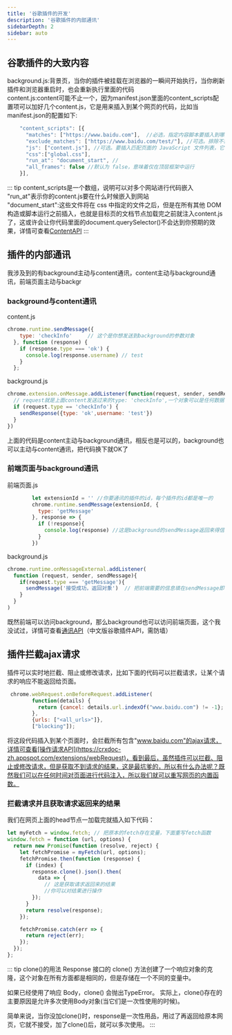 ```yaml
---
title: '谷歌插件的开发'
description: '谷歌插件的内部通讯'
sidebarDepth: 2
sidebar: auto
---
```


## 谷歌插件的大致内容

background.js:背景页，当你的插件被挂载在浏览器的一瞬间开始执行，当你刷新插件和浏览器重启时，也会重新执行里面的代码<br>
content.js:content可能不止一个，因为manifest.json里面的content_scripts配置项可以加好几个content.js，它是用来插入到某个网页的代码，比如当manifest.json的配置如下:
``` js
    "content_scripts": [{
      "matches": ["https://www.baidu.com"],  //必选，指定内容脚本要插入到哪些页面中去
      "exclude_matches": ["https://www.baidu.com/test/"], //可选。排除不需要插入内容脚本的页面
      "js": ["content.js"], //可选。要插入匹配页面的 JavaScript 文件列表，它们将按照数组中指定的顺序插入
      "css":["global.css"],
      "run_at": "document_start", //
      "all_frames": false //默认为 false，意味着仅在顶层框架中运行
    }],
```

::: tip
content_scripts是一个数组，说明可以对多个网站进行代码嵌入<br/>
"run_at"表示你的content.js要在什么时候嵌入到网站<br/>
"document_start":这些文件将在 css 中指定的文件之后，但是在所有其他 DOM 构造或脚本运行之前插入，也就是目标页的文档节点加载完之前就注入content.js了，这或许会让你代码里面的document.querySelector()不会达到你预期的效果，详情可查看[ContentAPI](https://crxdoc-zh.appspot.com/extensions/content_scripts)
:::

## 插件的内部通讯
我涉及到的有background主动与content通讯，content主动与background通讯，前端页面主动与backgr

### background与content通讯

content.js
``` js
chrome.runtime.sendMessage({
    type: 'checkInfo'     // 这个是你想发送到background的参数对象
  }, function (response) {
    if (response.type === 'ok') {
      console.log(response.username) // test
    }
  };
```

background.js
``` js
chrome.extension.onMessage.addListener(function(request, sender, sendResponse){
  // request就是上面content发送过来的type: 'checkInfo',一个对象可以是任何数据
  if (request.type == 'checkInfo') {
    sendResponse({type: 'ok',username: 'test'})
  }
})
```

上面的代码是content主动与background通讯，相反也是可以的，background也可以主动与content通讯，把代码换下就OK了

### 前端页面与background通讯

前端页面.js

``` js
        let extensionId = '' //你要通讯的插件的id，每个插件的id都是唯一的
        chrome.runtime.sendMessage(extensionId, {
          type: 'getMessage'
        }, response => {
          if (!response){
            console.log(response) //这是background的sendMessage返回来得信息
          }
        })
```

background.js

``` js
chrome.runtime.onMessageExternal.addListener(
  function (request, sender, sendMessage){
    if(request.type === 'getMessage'){
      sendMessage('接受成功，返回对象')  // 把前端需要的信息填在sendMessage即可，
    }
  }
)
```
既然前端可以访问background，那么background也可以访问前端页面，这个我没试过，详情可查看[通讯API](https://crxdoc-zh.appspot.com/extensions/runtime)（中文版谷歌插件API，需防墙）

## 插件拦截ajax请求

插件可以实时地拦截、阻止或修改请求，比如下面的代码可以拦截请求，让某个请求的响应不能返回给页面。

``` js
 chrome.webRequest.onBeforeRequest.addListener(
        function(details) {
          return {cancel: details.url.indexOf("www.baidu.com") != -1};
        },
        {urls: ["<all_urls>"]},
        ["blocking"]);
```
将这段代码插入到某个页面时，会拦截所有包含"www.baidu.com"的ajax请求，详情可查看[操作请求API](https://crxdoc-zh.appspot.com/extensions/webRequest)，看到最后，虽然插件可以拦截、阻止或修改请求，但是获取不到请求的结果，这是最坑爹的，所以有什么办法呢？既然我们可以在任何时间对页面进行代码注入，所以我们就可以重写网页的内置函数。

### 拦截请求并且获取请求返回来的结果

我们在网页上面的head节点一加载完就插入如下代码：
``` js
let myFetch = window.fetch; // 把原本的fetch存在变量，下面重写fetch函数
window.fetch = function (url, options) {
  return new Promise(function (resolve, reject) {
    let fetchPromise = myFetch(url, options);
    fetchPromise.then(function (response) {
      if (index) {
        response.clone().json().then(
          data => {
            // 这是获取请求返回来的结果
            //你可以对结果进行操作
        });
      }
      return resolve(response);
    });

    fetchPromise.catch(err => {
      return reject(err);
    });
  });
};
```

::: tip clone()的用法
Response 接口的 clone() 方法创建了一个响应对象的克隆，这个对象在所有方面都是相同的，但是存储在一个不同的变量中。

如果已经使用了响应 Body，clone() 会抛出TypeError。 实际上，clone()存在的主要原因是允许多次使用Body对象(当它们是一次性使用的时候)。

简单来说，当你没加clone()时，response是一次性用品，用过了再返回给原本网页，它就不接受，加了clone()后，就可以多次使用。
:::





